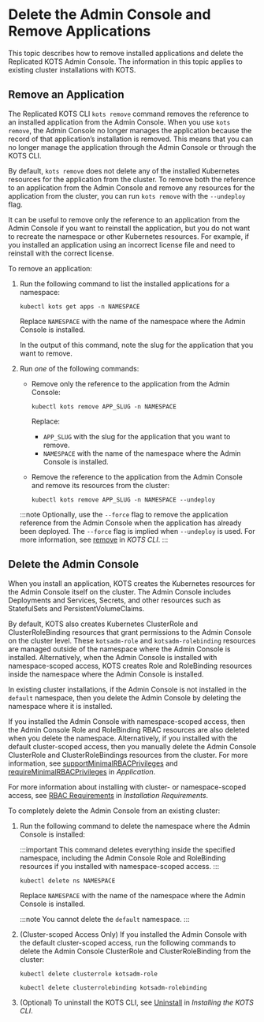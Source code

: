 # Delete the Admin Console and Remove Applications

This topic describes how to remove installed applications and delete the Replicated KOTS Admin Console. The information in this topic applies to existing cluster installations with KOTS.

## Remove an Application

The Replicated KOTS CLI `kots remove` command removes the reference to an installed application from the Admin Console. When you use `kots remove`, the Admin Console no longer manages the application because the record of that application’s installation is removed. This means that you can no longer manage the application through the Admin Console or through the KOTS CLI.

By default, `kots remove` does not delete any of the installed Kubernetes resources for the application from the cluster. To remove both the reference to an application from the Admin Console and remove any resources for the application from the cluster, you can run `kots remove` with the `--undeploy` flag.

It can be useful to remove only the reference to an application from the Admin Console if you want to reinstall the application, but you do not want to recreate the namespace or other Kubernetes resources. For example, if you installed an application using an incorrect license file and need to reinstall with the correct license.
 
To remove an application:

1. Run the following command to list the installed applications for a namespace:
   ```
   kubectl kots get apps -n NAMESPACE
   ```
   Replace `NAMESPACE` with the name of the namespace where the Admin Console is installed.

   In the output of this command, note the slug for the application that you want to remove.

1. Run _one_ of the following commands:

   * Remove only the reference to the application from the Admin Console: 

     ```
     kubectl kots remove APP_SLUG -n NAMESPACE
     ```
     Replace:
     * `APP_SLUG` with the slug for the application that you want to remove.
     * `NAMESPACE` with the name of the namespace where the Admin Console is installed.

   * Remove the reference to the application from the Admin Console and remove its resources from the cluster:

      ```
      kubectl kots remove APP_SLUG -n NAMESPACE --undeploy
      ```
      
   :::note
   Optionally, use the `--force` flag to remove the application reference from the Admin Console when the application has already been deployed. The `--force` flag is implied when `--undeploy` is used. For more information, see [remove](/reference/kots-cli-remove) in _KOTS CLI_.
   :::


## Delete the Admin Console

When you install an application, KOTS creates the Kubernetes resources for the Admin Console itself on the cluster. The Admin Console includes Deployments and Services, Secrets, and other resources such as StatefulSets and PersistentVolumeClaims.

By default, KOTS also creates Kubernetes ClusterRole and ClusterRoleBinding resources that grant permissions to the Admin Console on the cluster level. These `kotsadm-role` and `kotsadm-rolebinding` resources are managed outside of the namespace where the Admin Console is installed. Alternatively, when the Admin Console is installed with namespace-scoped access, KOTS creates Role and RoleBinding resources inside the namespace where the Admin Console is installed.

In existing cluster installations, if the Admin Console is not installed in the `default` namespace, then you delete the Admin Console by deleting the namespace where it is installed.

If you installed the Admin Console with namespace-scoped access, then the Admin Console Role and RoleBinding RBAC resources are also deleted when you delete the namespace. Alternatively, if you installed with the default cluster-scoped access, then you manually delete the Admin Console ClusterRole and ClusterRoleBindings resources from the cluster. For more information, see [supportMinimalRBACPrivileges](/reference/custom-resource-application#supportminimalrbacprivileges) and [requireMinimalRBACPrivileges](/reference/custom-resource-application#requireminimalrbacprivileges) in _Application_.

For more information about installing with cluster- or namespace-scoped access, see [RBAC Requirements](/enterprise/installing-general-requirements#rbac-requirements) in _Installation Requirements_.

To completely delete the Admin Console from an existing cluster:

1. Run the following command to delete the namespace where the Admin Console is installed:

   :::important
   This command deletes everything inside the specified namespace, including the Admin Console Role and RoleBinding resources if you installed with namespace-scoped access.
   :::

   ```
   kubectl delete ns NAMESPACE
   ```
   Replace `NAMESPACE` with the name of the namespace where the Admin Console is installed.

   :::note
   You cannot delete the `default` namespace.
   :::

1. (Cluster-scoped Access Only) If you installed the Admin Console with the default cluster-scoped access, run the following commands to delete the Admin Console ClusterRole and ClusterRoleBinding from the cluster:

   ```
   kubectl delete clusterrole kotsadm-role
   ```

   ```
   kubectl delete clusterrolebinding kotsadm-rolebinding
   ```

1. (Optional) To uninstall the KOTS CLI, see [Uninstall](https://docs.replicated.com/reference/kots-cli-getting-started#uninstall) in _Installing the KOTS CLI_.   
